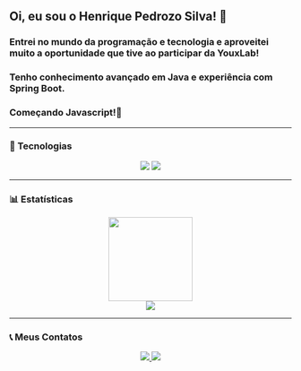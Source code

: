 ## Oi, eu sou o Henrique Pedrozo Silva! 👋  
### Entrei no mundo da programação e tecnologia e aproveitei muito a oportunidade que tive ao participar da YouxLab!  
### Tenho conhecimento avançado em **Java** e experiência com **Spring Boot**.  
### Começando Javascript!🚀
---

### 🚀 Tecnologias  
<div align="center">
  <img src="https://img.shields.io/badge/Java-%23ED8B00.svg?style=for-the-badge&logo=openjdk&logoColor=white" />
  <img src="https://img.shields.io/badge/Spring%20Boot-%236DB33F.svg?style=for-the-badge&logo=springboot&logoColor=white" />
</div>

---

### 📊 Estatísticas  
<div align="center">
  <img src="https://github-readme-stats.vercel.app/api/top-langs/?username=Henrique-pedrozo&layout=compact&langs_count=7&theme=dracula" height="150em" />
  <br />
  <picture>
    <source srcset="https://github-readme-stats.vercel.app/api?username=Henrique-pedrozo&show_icons=true&theme=dark" media="(prefers-color-scheme: dark)" />
    <source srcset="https://github-readme-stats.vercel.app/api?username=Henrique-pedrozo&show_icons=true" media="(prefers-color-scheme: light), (prefers-color-scheme: no-preference)" />
    <img src="https://github-readme-stats.vercel.app/api?username=Henrique-pedrozo&show_icons=true" />
  </picture>
</div>

---

### 📞 Meus Contatos  
<div align="center">  
  <a href="https://instagram.com/henrique_Pedrozo120" target="_blank">
    <img src="https://img.shields.io/badge/-Instagram-%23E4405F?style=for-the-badge&logo=instagram&logoColor=white" />
  </a>  
  <a href="mailto:pedrozo140@gmail.com">
    <img src="https://img.shields.io/badge/-Gmail-%23333?style=for-the-badge&logo=gmail&logoColor=white" />
  </a>  
</div>
